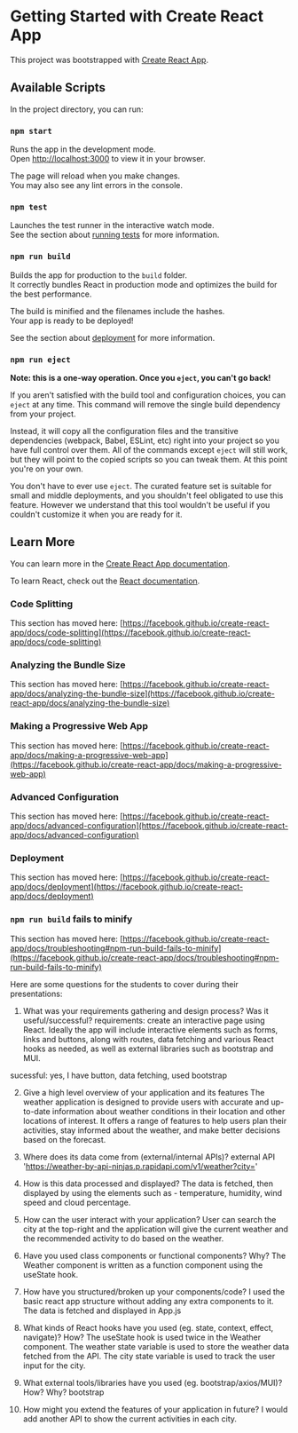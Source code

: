# Getting Started with Create React App

This project was bootstrapped with [Create React App](https://github.com/facebook/create-react-app).

## Available Scripts

In the project directory, you can run:

### `npm start`

Runs the app in the development mode.\
Open [http://localhost:3000](http://localhost:3000) to view it in your browser.

The page will reload when you make changes.\
You may also see any lint errors in the console.

### `npm test`

Launches the test runner in the interactive watch mode.\
See the section about [running tests](https://facebook.github.io/create-react-app/docs/running-tests) for more information.

### `npm run build`

Builds the app for production to the `build` folder.\
It correctly bundles React in production mode and optimizes the build for the best performance.

The build is minified and the filenames include the hashes.\
Your app is ready to be deployed!

See the section about [deployment](https://facebook.github.io/create-react-app/docs/deployment) for more information.

### `npm run eject`

**Note: this is a one-way operation. Once you `eject`, you can't go back!**

If you aren't satisfied with the build tool and configuration choices, you can `eject` at any time. This command will remove the single build dependency from your project.

Instead, it will copy all the configuration files and the transitive dependencies (webpack, Babel, ESLint, etc) right into your project so you have full control over them. All of the commands except `eject` will still work, but they will point to the copied scripts so you can tweak them. At this point you're on your own.

You don't have to ever use `eject`. The curated feature set is suitable for small and middle deployments, and you shouldn't feel obligated to use this feature. However we understand that this tool wouldn't be useful if you couldn't customize it when you are ready for it.

## Learn More

You can learn more in the [Create React App documentation](https://facebook.github.io/create-react-app/docs/getting-started).

To learn React, check out the [React documentation](https://reactjs.org/).

### Code Splitting

This section has moved here: [https://facebook.github.io/create-react-app/docs/code-splitting](https://facebook.github.io/create-react-app/docs/code-splitting)

### Analyzing the Bundle Size

This section has moved here: [https://facebook.github.io/create-react-app/docs/analyzing-the-bundle-size](https://facebook.github.io/create-react-app/docs/analyzing-the-bundle-size)

### Making a Progressive Web App

This section has moved here: [https://facebook.github.io/create-react-app/docs/making-a-progressive-web-app](https://facebook.github.io/create-react-app/docs/making-a-progressive-web-app)

### Advanced Configuration

This section has moved here: [https://facebook.github.io/create-react-app/docs/advanced-configuration](https://facebook.github.io/create-react-app/docs/advanced-configuration)

### Deployment

This section has moved here: [https://facebook.github.io/create-react-app/docs/deployment](https://facebook.github.io/create-react-app/docs/deployment)

### `npm run build` fails to minify

This section has moved here: [https://facebook.github.io/create-react-app/docs/troubleshooting#npm-run-build-fails-to-minify](https://facebook.github.io/create-react-app/docs/troubleshooting#npm-run-build-fails-to-minify)



Here are some questions for the students to cover during their presentations:
1. What was your requirements gathering and design process? Was it useful/successful?
requirements: create an interactive page using React. Ideally the app will
include interactive elements such as forms, links and buttons, along with routes, data fetching
and various React hooks as needed, as well as external libraries such as bootstrap and MUI.

sucessful: yes, I have button, data fetching, used bootstrap 

2. Give a high level overview of your application and its features
The weather application is designed to provide users with accurate and up-to-date information about weather conditions in their location and other locations of interest. It offers a range of features to help users plan their activities, stay informed about the weather, and make better decisions based on the forecast.

3. Where does its data come from (external/internal APIs)?
external API  'https://weather-by-api-ninjas.p.rapidapi.com/v1/weather?city='

4. How is this data processed and displayed?
The data is fetched, then displayed by using the elements such as - temperature, humidity, wind speed and cloud percentage. 

5. How can the user interact with your application?
User can search the city at the top-right and the application will give the current weather and the recommended activity to do based on the weather. 

6. Have you used class components or functional components? Why?
The Weather component is written as a function component using the useState hook.

7. How have you structured/broken up your components/code?
I used the basic react app structure without adding any extra components to it.
The data is fetched and displayed in App.js

8. What kinds of React hooks have you used (eg. state, context, effect, navigate)? How?
The useState hook is used twice in the Weather component. 
The weather state variable is used to store the weather data fetched from the API.
The city state variable is used to track the user input for the city.

9. What external tools/libraries have you used (eg. bootstrap/axios/MUI)? How? Why?
bootstrap

10. How might you extend the features of your application in future?
I would add another API to show the current activities in each city. 